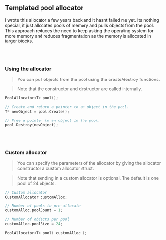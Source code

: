 ## Templated pool allocator
I wrote this allocator a few years back and it hasnt failed me yet. Its nothing special, it just allocates pools of memory and pulls objects from the pool.
This approach reduces the need to keep asking the operating system for more memory and reduces fragmentation as the memory is allocated in larger blocks.


<br><br/>
### Using the allocator

> You can pull objects from the pool using the create/destroy functions.

> Note that the constructor and destructor are called internally.
```c++
PoolAllocator<T> pool();

// Create and return a pointer to an object in the pool.
T* newObject = pool.Create();

// Free a pointer to an object in the pool.
pool.Destroy(newObject);

```

<br><br/>
### Custom allocator

> You can specify the parameters of the allocator by giving the allocator constructor a custom allocator struct.

> Note that sending in a custom allocator is optional. The default is one pool of 24 objects.
```c++
// Custom allocator
CustomAllocator customAlloc;

// Number of pools to pre-allocate
customAlloc.poolCount = 1;

// Number of objects per pool
customAlloc.poolSize = 24;

PoolAllocator<T> pool( customAlloc );
```
